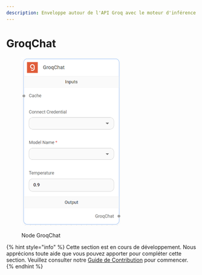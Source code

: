 ```yaml
---
description: Enveloppe autour de l'API Groq avec le moteur d'inférence LPU.
---
```


# GroqChat

<figure><img src="../../../.gitbook/assets/image (69).png" alt="" width="262"><figcaption><p>Node GroqChat</p></figcaption></figure>

{% hint style="info" %}
Cette section est en cours de développement. Nous apprécions toute aide que vous pouvez apporter pour compléter cette section. Veuillez consulter notre [Guide de Contribution](broken-reference) pour commencer.
{% endhint %}
